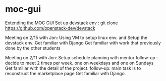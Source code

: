 # moc-gui
Extending the MOC GUI
Set up devstack env : git clone https://github.com/openstack-dev/devstack

Meeting on 2/15 with Jon:
Using VM to setup linux env. and Setup the devstack env.
Get familiar with Django 
Get familiar with work that previously done by the other students



Meeting on 2/11 with Jon:
Setup schedule planning with mentor
	follow-up : decide to meet 2 times per week. one on weekdays and one on Sundays
Get familiar with the detail of the project. 
follow-up: main task is to reconstruct the marketplace page
Get familiar with Django.
